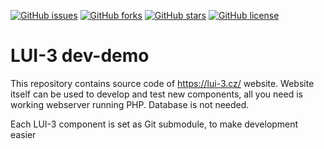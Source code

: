 [![GitHub issues](https://img.shields.io/github/issues/LUI-3/dev-demo.svg)](https://github.com/LUI-3/dev-demo/issues)
[![GitHub forks](https://img.shields.io/github/forks/LUI-3/dev-demo.svg)](https://github.com/LUI-3/dev-demo/network)
[![GitHub stars](https://img.shields.io/github/stars/LUI-3/dev-demo.svg)](https://github.com/LUI-3/dev-demo/stargazers)
[![GitHub license](https://img.shields.io/badge/license-MIT-blue.svg)](https://raw.githubusercontent.com/LUI-3/dev-demo/master/license.md)

# LUI-3 dev-demo
This repository contains source code of https://lui-3.cz/ website. Website itself can be used to develop and test new components, all you need is working webserver running PHP. Database is not needed.

Each LUI-3 component is set as Git submodule, to make development easier
